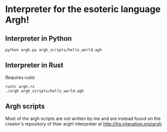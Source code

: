 # Interpreter for the esoteric language Argh!

## Interpreter in Python
```console
python argh.py argh_scripts/hello_world.agh
```

## Interpreter in Rust
Requires rustc
```console
rustc argh.rs
./argh argh_scripts/hello_world.agh
```

## Argh scripts
Most of the argh scripts are not written by me and
are instead found on the creator's repository of thier
argh! interpreter at http://hg.intevation.org/argh

